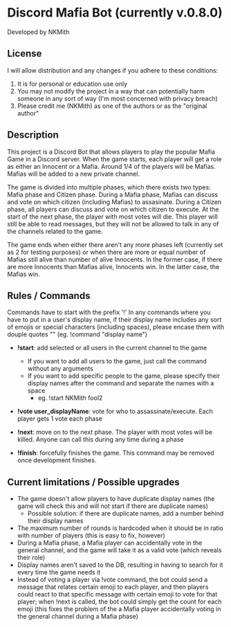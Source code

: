 # Discord Mafia Bot (currently v.0.8.0)
Developed by NKMith


## License
I will allow distribution and any changes if you adhere to these conditions:
1. It is for personal or education use only
2. You may not modify the project in a way that can potentially harm someone in any sort of way (I'm most concerned with privacy breach)
3. Please credit me (NKMith) as one of the authors or as the "original author"


## Description
This project is a Discord Bot that allows players to play the popular Mafia Game in a Discord server. When the game starts, each player will get a role as either an Innocent or a Mafia. Around 1/4 of the players will be Mafias. Mafias will be added to a new private channel.

The game is divided into multiple phases, which there exists two types: Mafia phase and Citizen phase. During a Mafia phase, Mafias can discuss and vote on which citizen (including Mafias) to assasinate. During a Citizen phase, all players can discuss and vote on which citizen to execute. At the start of the next phase, the player with most votes will die. This player will still be able to read messages, but they will not be allowed to talk in any of the channels related to the game.

The game ends when either there aren't any more phases left (currently set as 2 for testing purposes) or when there are more or equal number of Mafias still alive than number of alive Innocents. In the former case, if there are more Innocents than Mafias alive, Innocents win. In the latter case, the Mafias win. 


## Rules / Commands
Commands have to start with the prefix '!'
In any commands where you have to put in a user's display name, if their display name includes any sort of emojis or special characters (including spaces), please encase them with douple quotes "" (eg. !command "display name")

- **!start**: add selected or all users in the current channel to the game
    - If you want to add all users to the game, just call the command without any arguments
    - If you want to add specific people to the game, please specify their display names after the command and separate the names with a space 
        - eg. !start NKMith fool2

- **!vote user_displayName**: vote for who to assassinate/execute. Each player gets 1 vote each phase

- **!next**: move on to the next phase. The player with most votes will be killed. Anyone can call this during any time during a phase

- **!finish**: forcefully finishes the game. This command may be removed once development finishes.
    

## Current limitations / Possible upgrades
- The game doesn't allow players to have duplicate display names (the game will check this and will not start if there are duplicate names)
    - Possible solution: if there are duplicate names, add a number behind their display names
- The maximum number of rounds is hardcoded when it should be in ratio with number of players (this is easy to fix, however)
- During a Mafia phase, a Mafia player can accidentally vote in the general channel, and the game will take it as a valid vote (which reveals their role)
- Display names aren't saved to the DB, resulting in having to search for it every time the game needs it
- Instead of voting a player via !vote command, the bot could send a message that relates certain emoji to each player, and then players could react to that specific message with certain emoji to vote for that player; when !next is called, the bot could simply get the count for each emoji (this fixes the problem of the a Mafia player accidentally voting in the general channel during a Mafia phase)

